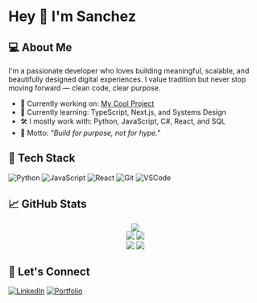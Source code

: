 # Hey 👋 I'm Sanchez

## 💻 About Me
I'm a passionate developer who loves building meaningful, scalable, and beautifully designed digital experiences. I value tradition but never stop moving forward — clean code, clear purpose.

- 🔭 Currently working on: [My Cool Project](https://github.com/yourusername/yourproject)
- 🌱 Currently learning: TypeScript, Next.js, and Systems Design
- 🛠️ I mostly work with: Python, JavaScript, C#, React, and SQL
- 🧠 Motto: *"Build for purpose, not for hype."*

## 🧰 Tech Stack
![Python](https://img.shields.io/badge/-Python-3776AB?style=flat&logo=python&logoColor=white)
![JavaScript](https://img.shields.io/badge/-JavaScript-F7DF1E?style=flat&logo=javascript&logoColor=black)
![React](https://img.shields.io/badge/-React-61DAFB?style=flat&logo=react&logoColor=black)
![Git](https://img.shields.io/badge/-Git-F05032?style=flat&logo=git&logoColor=white)
![VSCode](https://img.shields.io/badge/-VSCode-007ACC?style=flat&logo=visual-studio-code&logoColor=white)

## 📈 GitHub Stats
<p align="center">
  <img src="https://github-profile-summary-cards.vercel.app/api/cards/profile-details?username=YOUR_USERNAME&theme=2077" />
  <br/>
  <img src="https://github-profile-summary-cards.vercel.app/api/cards/repos-per-language?username=YOUR_USERNAME&theme=2077" />
  <img src="https://github-profile-summary-cards.vercel.app/api/cards/most-commit-language?username=YOUR_USERNAME&theme=2077" />
  <br/>
  <img src="https://github-profile-summary-cards.vercel.app/api/cards/stats?username=YOUR_USERNAME&theme=2077" />
  <img src="https://github-profile-summary-cards.vercel.app/api/cards/productive-time?username=YOUR_USERNAME&theme=2077&utcOffset=3" />
</p>


## 🔗 Let's Connect
[![LinkedIn](https://img.shields.io/badge/LinkedIn-blue?style=flat&logo=linkedin)](https://linkedin.com/in/yourname)
[![Portfolio](https://img.shields.io/badge/Portfolio-000?style=flat&logo=firefox&logoColor=white)](https://yourportfolio.com)
